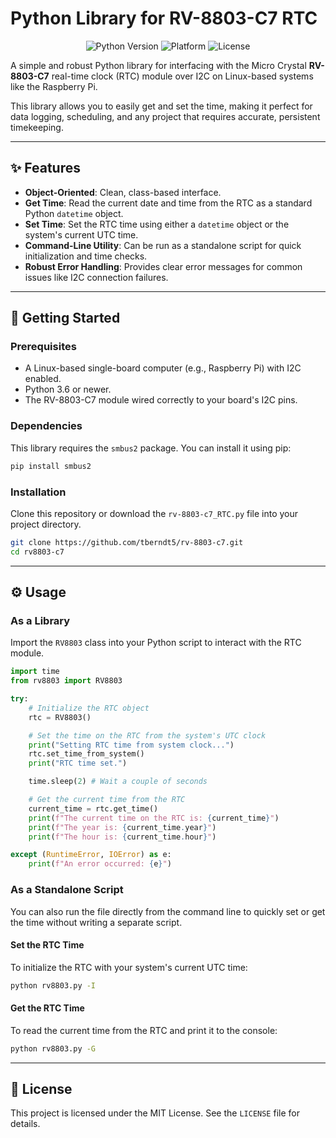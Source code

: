 # Python Library for RV-8803-C7 RTC

<p align="center">
  <img src="https://img.shields.io/badge/Python-3.6+-blue.svg" alt="Python Version">
  <img src="https://img.shields.io/badge/Platform-Linux-yellow.svg" alt="Platform">
  <img src="https://img.shields.io/badge/License-MIT-green.svg" alt="License">
</p>

A simple and robust Python library for interfacing with the Micro Crystal **RV-8803-C7** real-time clock (RTC) module over I2C on Linux-based systems like the Raspberry Pi.

This library allows you to easily get and set the time, making it perfect for data logging, scheduling, and any project that requires accurate, persistent timekeeping.

---

## ✨ Features

-   **Object-Oriented**: Clean, class-based interface.
-   **Get Time**: Read the current date and time from the RTC as a standard Python `datetime` object.
-   **Set Time**: Set the RTC time using either a `datetime` object or the system's current UTC time.
-   **Command-Line Utility**: Can be run as a standalone script for quick initialization and time checks.
-   **Robust Error Handling**: Provides clear error messages for common issues like I2C connection failures.

---

## 🚀 Getting Started

### Prerequisites

-   A Linux-based single-board computer (e.g., Raspberry Pi) with I2C enabled.
-   Python 3.6 or newer.
-   The RV-8803-C7 module wired correctly to your board's I2C pins.

### Dependencies

This library requires the `smbus2` package. You can install it using pip:

```sh
pip install smbus2
```

### Installation

Clone this repository or download the `rv-8803-c7_RTC.py` file into your project directory.

```sh
git clone https://github.com/tberndt5/rv-8803-c7.git
cd rv8803-c7
```

---

## ⚙️ Usage

### As a Library

Import the `RV8803` class into your Python script to interact with the RTC module.

```python
import time
from rv8803 import RV8803

try:
    # Initialize the RTC object
    rtc = RV8803()

    # Set the time on the RTC from the system's UTC clock
    print("Setting RTC time from system clock...")
    rtc.set_time_from_system()
    print("RTC time set.")

    time.sleep(2) # Wait a couple of seconds

    # Get the current time from the RTC
    current_time = rtc.get_time()
    print(f"The current time on the RTC is: {current_time}")
    print(f"The year is: {current_time.year}")
    print(f"The hour is: {current_time.hour}")

except (RuntimeError, IOError) as e:
    print(f"An error occurred: {e}")

```

### As a Standalone Script

You can also run the file directly from the command line to quickly set or get the time without writing a separate script.

#### Set the RTC Time

To initialize the RTC with your system's current UTC time:

```sh
python rv8803.py -I
```

#### Get the RTC Time

To read the current time from the RTC and print it to the console:

```sh
python rv8803.py -G
```

---

## 📜 License

This project is licensed under the MIT License. See the `LICENSE` file for details.
